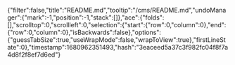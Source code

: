 {"filter":false,"title":"README.md","tooltip":"/cms/README.md","undoManager":{"mark":-1,"position":-1,"stack":[]},"ace":{"folds":[],"scrolltop":0,"scrollleft":0,"selection":{"start":{"row":0,"column":0},"end":{"row":0,"column":0},"isBackwards":false},"options":{"guessTabSize":true,"useWrapMode":false,"wrapToView":true},"firstLineState":0},"timestamp":1680962351493,"hash":"3eaceed5a37c3f982fc04f8f7a4d8f2f8ef7d6ed"}